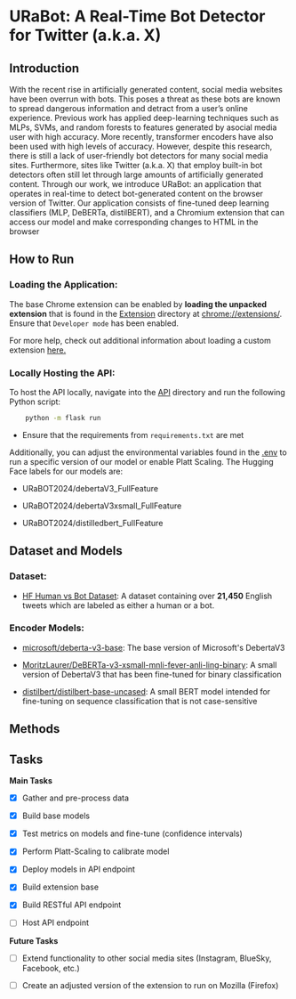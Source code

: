 # URaBot: A Real-Time Bot Detector for Twitter (a.k.a. X)

## Introduction

With the recent rise in artificially generated content, social media websites have been overrun with bots. This poses
a threat as these bots are known to spread dangerous information and detract from a user’s online experience. Previous 
work has applied deep-learning techniques such as MLPs, SVMs, and random forests to features generated by asocial media 
user with high accuracy. More recently, transformer encoders have also been used with high levels of accuracy. However,
despite this research, there is still a lack of user-friendly bot detectors for many social media sites. Furthermore,
sites like Twitter (a.k.a. X) that employ built-in bot detectors often still let through large amounts
of artificially generated content. Through our work, we introduce URaBot: an application that operates in real-time
to detect bot-generated content on the browser version of Twitter. Our application consists of fine-tuned deep learning 
classifiers (MLP, DeBERTa, distilBERT), and a Chromium extension that can access our model and make corresponding changes to 
HTML in the browser

## How to Run

### Loading the Application:
The base Chrome extension can be enabled by **loading the unpacked extension** that is found in the [Extension](Extension) directory at [<nobr>chrome://extensions/</nobr>](chrome://extensions/). Ensure that `Developer mode` has been enabled.

For more help, check out additional information about loading a custom extension [here.](https://knowledge.workspace.google.com/kb/load-unpacked-extensions-000005962)

### Locally Hosting the API:


To host the API locally, navigate into the [API](API) directory and run the following Python script:
```bash
    python -m flask run
```

- Ensure that the requirements from `requirements.txt` are met

Additionally, you can adjust the environmental variables found in the [.env](API/.env) to run a specific version of our model or enable Platt Scaling. The Hugging Face labels for our models are:

- URaBOT2024/debertaV3_FullFeature

- URaBOT2024/debertaV3xsmall_FullFeature

- URaBOT2024/distilledbert_FullFeature



## Dataset and Models

### Dataset:

- [HF Human vs Bot Dataset](https://huggingface.co/datasets/airt-ml/twitter-human-bots): A dataset containing over **21,450** English tweets which are labeled as either a human or a bot.

### Encoder Models:

- [microsoft/deberta-v3-base](https://huggingface.co/microsoft/deberta-v3-base): The base version of Microsoft's DebertaV3

- [MoritzLaurer/DeBERTa-v3-xsmall-mnli-fever-anli-ling-binary](https://huggingface.co/MoritzLaurer/DeBERTa-v3-xsmall-mnli-fever-anli-ling-binary): A small version of DebertaV3 that has been fine-tuned for binary classification

- [distilbert/distilbert-base-uncased](https://huggingface.co/distilbert/distilbert-base-uncased): A small BERT model intended for fine-tuning on sequence classification that is not case-sensitive

## Methods

## Tasks
**Main Tasks**
- [x] Gather and pre-process data
- [x] Build base models
- [x] Test metrics on models and fine-tune (confidence intervals)
- [x] Perform Platt-Scaling to calibrate model
- [x] Deploy models in API endpoint

- [x] Build extension base
- [x] Build RESTful API endpoint
- [ ] Host API endpoint

**Future Tasks**
- [ ] Extend functionality to other social media sites (Instagram, BlueSky, Facebook, etc.)
- [ ] Create an adjusted version of the extension to run on Mozilla (Firefox)


